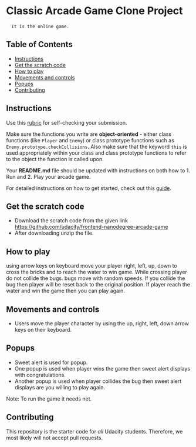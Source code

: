 # Classic Arcade Game Clone Project

```
  It is the online game.
```

## Table of Contents

- [Instructions](#instructions)
- [Get the scratch code](#gettingscratchcode)
- [How to play](#howtoplay)
- [Movements and controls](#movementsandcontrols)
- [Popups](#popups)
- [Contributing](#contributing)

## Instructions

Use this [rubric](https://review.udacity.com/#!/rubrics/15/view) for self-checking your submission.

Make sure the functions you write are **object-oriented** - either class functions (like `Player` and `Enemy`) or class prototype functions such as `Enemy.prototype.checkCollisions`. Also make sure that the keyword `this` is used appropriately within your class and class prototype functions to refer to the object the function is called upon.

Your **README.md** file should be updated with instructions on both how to 1\. Run and 2\. Play your arcade game.

For detailed instructions on how to get started, check out this [guide](https://docs.google.com/document/d/1v01aScPjSWCCWQLIpFqvg3-vXLH2e8_SZQKC8jNO0Dc/pub?embedded=true).

## Get the scratch code

- Download the scratch code from the given link <https://github.com/udacity/frontend-nanodegree-arcade-game>
- After downloading unzip the file.

## How to play

using arrow keys on keyboard move your player right, left, up, down to cross the bricks and to reach the water to win game. While crossing player do not collide the bugs. bugs move with random speeds. If you collide the bug then player will be reset back to the original position. If player reach the water and win the game then you can play again.

## Movements and controls

- Users move the player character by using the up, right, left, down arrow keys on their keyboard.

## Popups

- Sweet alert is used for popup.
- One popup is used when player wins the game then sweet alert displays with congratulations.
- Another popup is used when player collides the bug then sweet alert displays are you willing to play again.

Note: To run the game it needs net.

## Contributing

This repository is the starter code for _all_ Udacity students. Therefore, we most likely will not accept pull requests.
